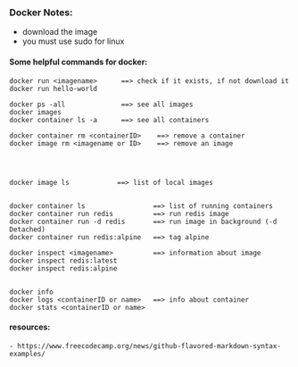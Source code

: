 ### Docker Notes:
- download the image
- you must use sudo for linux


#### Some helpful commands for docker:
```
docker run <imagename>      ==> check if it exists, if not download it
docker run hello-world

docker ps -all              ==> see all images
docker images   
docker container ls -a      ==> see all containers  

docker container rm <containerID>    ==> remove a container
docker image rm <imagename or ID>    ==> remove an image




docker image ls            ==> list of local images


docker container ls                 ==> list of running containers
docker container run redis          ==> run redis image
docker container run -d redis       ==> run image in background (-d Detached)
docker container run redis:alpine   ==> tag alpine

docker inspect <imagename>          ==> information about image
docker inspect redis:latest
docker inspect redis:alpine


docker info
docker logs <containerID or name>   ==> info about container
docker stats <containerID or name>

```


#### resources:
    - https://www.freecodecamp.org/news/github-flavored-markdown-syntax-examples/